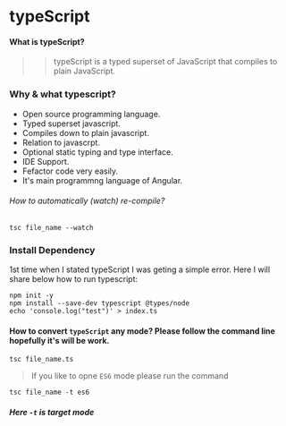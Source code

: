 # typeScript

#### What is typeScript?
>> typeScript is a typed superset of JavaScript that compiles to plain JavaScript.

### Why & what typescript?
- Open source programming language.
- Typed superset javascript.
- Compiles down to plain javascript.
- Relation to javascrpt.
- Optional static typing and type interface. 
- IDE Support.
- Fefactor code very easily. 
- It's main programmng language of Angular.  

###### How to automatically (watch) re-compile?
```tsc file_name --watch```

### Install Dependency

1st time when I stated typeScript I was geting a simple error. Here I will share below how to run typescript:

```
npm init -y
npm install --save-dev typescript @types/node
echo 'console.log("test")' > index.ts
```

#### How to convert `typeScript` any mode? Please follow the command line hopefully it's will be work.

```tsc file_name.ts```

> If you like to opne `ES6` mode please run the command

`tsc file_name -t es6`

##### Here `-t` is target mode
